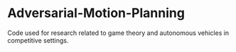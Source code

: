 # Adversarial-Motion-Planning
Code used for research related to game theory and autonomous vehicles in competitive settings.
